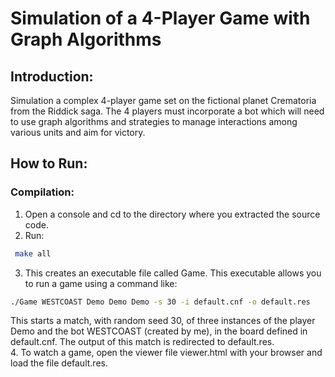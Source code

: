 # Simulation of a 4-Player Game with Graph Algorithms

## Introduction:

Simulation a complex 4-player game set on the fictional planet Crematoria from the Riddick saga. The 4 players must incorporate a bot which will need to use graph algorithms and strategies to manage interactions among various units and aim for victory.

## How to Run:

### Compilation:

 1. Open a console and cd to the directory where you extracted the source code.
 2. Run:
```bash
 make all
```
 3. This creates an executable file called Game. This executable allows you to run
a game using a command like:
```bash
./Game WESTCOAST Demo Demo Demo -s 30 -i default.cnf -o default.res
```
This starts a match, with random seed 30, of three instances of the player Demo and the bot WESTCOAST (created by me), in the board defined in default.cnf. The output of this match is redirected to default.res. <br>
 4. To watch a game, open the viewer file viewer.html with your browser and
load the file default.res.
